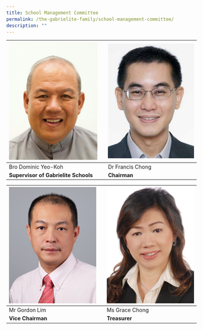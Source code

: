 ```yaml
---
title: School Management Committee
permalink: /the-gabrielite-family/school-management-committee/
description: ""
---
```

| ![](/images/Bro%20Dominic%20Yeo%20Koh.jpeg) |  | ![](/images/Dr%20Francis%20Chong.jpg) |
| -------- | -------- | -------- |
| Bro Dominic Yeo-Koh || Dr Francis Chong     |
|**Supervisor of Gabrielite Schools** | | **Chairman**|

| ![](/images/Mr%20Gordon%20Lim.jpg) |  | ![](/images/Ms%20Grace%20Chong.jpg) |
| -------- | -------- | -------- |
| Mr Gordon Lim     | | Ms Grace Chong    |
|**Vice Chairman**| |**Treasurer**|